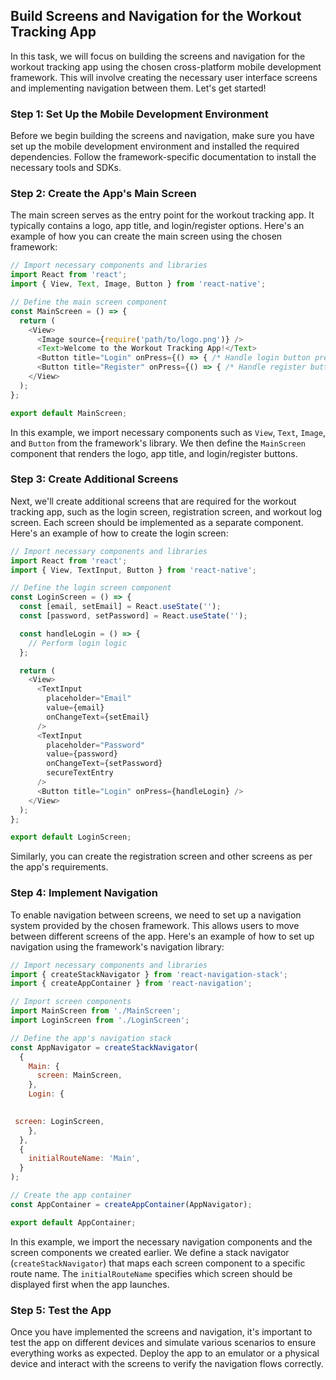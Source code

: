 
## Build Screens and Navigation for the Workout Tracking App

In this task, we will focus on building the screens and navigation for the workout tracking app using the chosen cross-platform mobile development framework. This will involve creating the necessary user interface screens and implementing navigation between them. Let's get started!

### Step 1: Set Up the Mobile Development Environment

Before we begin building the screens and navigation, make sure you have set up the mobile development environment and installed the required dependencies. Follow the framework-specific documentation to install the necessary tools and SDKs.

### Step 2: Create the App's Main Screen

The main screen serves as the entry point for the workout tracking app. It typically contains a logo, app title, and login/register options. Here's an example of how you can create the main screen using the chosen framework:

```javascript
// Import necessary components and libraries
import React from 'react';
import { View, Text, Image, Button } from 'react-native';

// Define the main screen component
const MainScreen = () => {
  return (
    <View>
      <Image source={require('path/to/logo.png')} />
      <Text>Welcome to the Workout Tracking App!</Text>
      <Button title="Login" onPress={() => { /* Handle login button press */ }} />
      <Button title="Register" onPress={() => { /* Handle register button press */ }} />
    </View>
  );
};

export default MainScreen;
```

In this example, we import necessary components such as `View`, `Text`, `Image`, and `Button` from the framework's library. We then define the `MainScreen` component that renders the logo, app title, and login/register buttons.

### Step 3: Create Additional Screens

Next, we'll create additional screens that are required for the workout tracking app, such as the login screen, registration screen, and workout log screen. Each screen should be implemented as a separate component. Here's an example of how to create the login screen:

```javascript
// Import necessary components and libraries
import React from 'react';
import { View, TextInput, Button } from 'react-native';

// Define the login screen component
const LoginScreen = () => {
  const [email, setEmail] = React.useState('');
  const [password, setPassword] = React.useState('');

  const handleLogin = () => {
    // Perform login logic
  };

  return (
    <View>
      <TextInput
        placeholder="Email"
        value={email}
        onChangeText={setEmail}
      />
      <TextInput
        placeholder="Password"
        value={password}
        onChangeText={setPassword}
        secureTextEntry
      />
      <Button title="Login" onPress={handleLogin} />
    </View>
  );
};

export default LoginScreen;
```

Similarly, you can create the registration screen and other screens as per the app's requirements.

### Step 4: Implement Navigation

To enable navigation between screens, we need to set up a navigation system provided by the chosen framework. This allows users to move between different screens of the app. Here's an example of how to set up navigation using the framework's navigation library:

```javascript
// Import necessary components and libraries
import { createStackNavigator } from 'react-navigation-stack';
import { createAppContainer } from 'react-navigation';

// Import screen components
import MainScreen from './MainScreen';
import LoginScreen from './LoginScreen';

// Define the app's navigation stack
const AppNavigator = createStackNavigator(
  {
    Main: {
      screen: MainScreen,
    },
    Login: {
     

 screen: LoginScreen,
    },
  },
  {
    initialRouteName: 'Main',
  }
);

// Create the app container
const AppContainer = createAppContainer(AppNavigator);

export default AppContainer;
```

In this example, we import the necessary navigation components and the screen components we created earlier. We define a stack navigator (`createStackNavigator`) that maps each screen component to a specific route name. The `initialRouteName` specifies which screen should be displayed first when the app launches.

### Step 5: Test the App

Once you have implemented the screens and navigation, it's important to test the app on different devices and simulate various scenarios to ensure everything works as expected. Deploy the app to an emulator or a physical device and interact with the screens to verify the navigation flows correctly.
